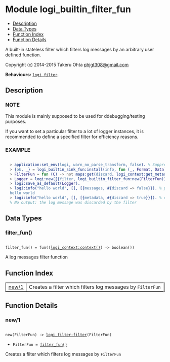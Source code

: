 

# Module logi_builtin_filter_fun #
* [Description](#description)
* [Data Types](#types)
* [Function Index](#index)
* [Function Details](#functions)

A built-in stateless filter which filters log messages by an arbitrary user defined function.

Copyright (c) 2014-2015 Takeru Ohta <phjgt308@gmail.com>

__Behaviours:__ [`logi_filter`](logi_filter.md).

<a name="description"></a>

## Description ##


### <a name="NOTE">NOTE</a> ###

This module is mainly supposed to be used for ddebugging/testing purposes.

If you want to set a particular filter to a lot of logger instances,
it is recommended to define a specified filter for efficiency reasons.


### <a name="EXAMPLE">EXAMPLE</a> ###


```erlang

  > application:set_env(logi, warn_no_parse_transform, false). % Suppresses noisy warnings
  > {ok, _} = logi_builtin_sink_fun:install(info, fun (_, Format, Data) -> io:format(Format ++ "\n", Data) end).
  > FilterFun = fun (C) -> not maps:get(discard, logi_context:get_metadata(C), false) end.
  > Logger = logi:new([{filter, logi_builtin_filter_fun:new(FilterFun)}]).
  > logi:save_as_default(Logger).
  > logi:info("hello world", [], [{messages, #{discard => false}}). % passed
  hello world
  > logi:info("hello world", [], [{metadata, #{discard => true}}]). % discarded
  % No output: the log message was discarded by the filter
```

<a name="types"></a>

## Data Types ##




### <a name="type-filter_fun">filter_fun()</a> ###


<pre><code>
filter_fun() = fun((<a href="logi_context.md#type-context">logi_context:context()</a>) -&gt; boolean())
</code></pre>

 A log messages filter function

<a name="index"></a>

## Function Index ##


<table width="100%" border="1" cellspacing="0" cellpadding="2" summary="function index"><tr><td valign="top"><a href="#new-1">new/1</a></td><td>Creates a filter which filters log messages by <code>FilterFun</code></td></tr></table>


<a name="functions"></a>

## Function Details ##

<a name="new-1"></a>

### new/1 ###

<pre><code>
new(FilterFun) -&gt; <a href="logi_filter.md#type-filter">logi_filter:filter</a>(FilterFun)
</code></pre>

<ul class="definitions"><li><code>FilterFun = <a href="#type-filter_fun">filter_fun()</a></code></li></ul>

Creates a filter which filters log messages by `FilterFun`

